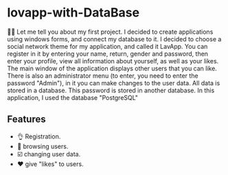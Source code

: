 # lovapp-with-DataBase
😶‍🌫️
      Let me tell you about my first project. I decided to create applications using windows forms, 
			and connect my database to it. I decided to choose a social network theme for my application, 
			and called it LavApp. You can register in it by entering your name, return, gender and password, 
			then enter your profile, view all information about yourself, as well as your likes. 
			The main window of the application displays other users that you can like. 
			There is also an administrator menu (to enter, you need to enter the password "Admin"), 
			in it you can make changes to the user data. All data is stored in a database.
			This password is stored in another database. In this application, I used the database "PostgreSQL"
			
## Features
- 👌 Registration.
- 👀 browsing users.
- ☑️ changing user data.
- ❤️ give "likes" to users.

